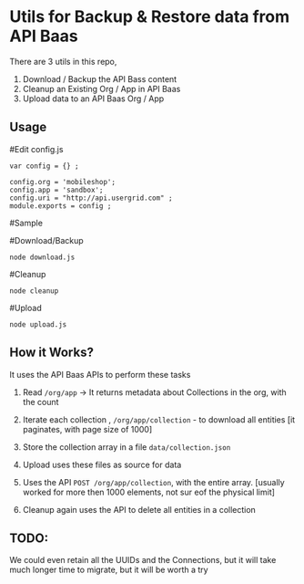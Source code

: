 # Utils for Backup & Restore data from API Baas

There are 3 utils in this repo,

1. Download / Backup the API Bass content
2. Cleanup an Existing Org / App in API Baas
3. Upload data to an API Baas Org / App

## Usage

#Edit config.js

```
var config = {} ;

config.org = 'mobileshop';
config.app = 'sandbox';
config.uri = "http://api.usergrid.com" ;
module.exports = config ;

```

#Sample

#Download/Backup

```
node download.js
```

#Cleanup

```
node cleanup
```

#Upload

```
node upload.js
```

## How it Works?

It uses the API Baas APIs to perform these tasks

1. Read ```/org/app``` -> It returns metadata about Collections in the org, with the count
2. Iterate each collection , ```/org/app/collection``` - to download all entities [it paginates, with page size of 1000]
3. Store the collection array in a file ```data/collection.json```

4. Upload uses these files as source for data
5. Uses the API ```POST /org/app/collection```, with the entire array. [usually worked for more then 1000 elements, not sur eof the physical limit]
6. Cleanup again uses the API to delete all entities in a collection

## TODO:
We could even retain all the UUIDs and the Connections, but it will take much longer time to migrate, but it will be worth a try
